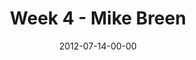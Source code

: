 ---
layout: message
category: message
series: "The Good Life"
title: "Week 4 - Mike Breen"
date: 2012-07-14-00-00
message_id: 737
audio: "http://s3.amazonaws.com/crossroads-media/media/legacy/mp3/goodlife_04.mp3"
audio-duration: "37:26"
program: "http://s3.amazonaws.com/crossroads-media/media/legacy/documents/07_14-15_12Program.pdf"
description: "Mike Breen talks about how Jesus both invites us and challenges us into the good life."
video: "https://s3.amazonaws.com/crossroadsvideomessages/goodlife_04.mp4"
video-duration: "37:31"
video-image: "http://s3.amazonaws.com/crossroads-media/images/legacy/content/goodlife_04_still.jpg"
flag: "N"
---